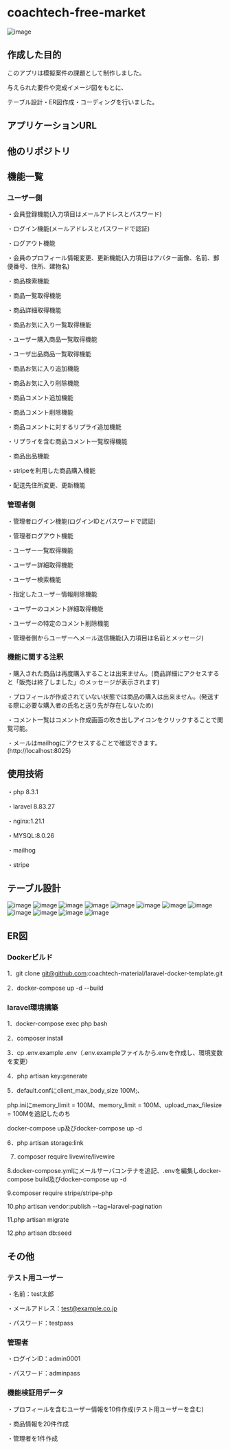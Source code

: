 # coachtech-free-market

![image](https://github.com/user-attachments/assets/b82e37d7-bdfd-48e7-abcc-0cbea1ffa674)


## 作成した目的

このアプリは模擬案件の課題として制作しました。

与えられた要件や完成イメージ図をもとに、

テーブル設計・ER図作成・コーディングを行いました。

## アプリケーションURL

## 他のリポジトリ

## 機能一覧

### ユーザー側

・会員登録機能(入力項目はメールアドレスとパスワード)

・ログイン機能(メールアドレスとパスワードで認証)

・ログアウト機能

・会員のプロフィール情報変更、更新機能(入力項目はアバター画像、名前、郵便番号、住所、建物名)

・商品検索機能

・商品一覧取得機能

・商品詳細取得機能

・商品お気に入り一覧取得機能

・ユーザー購入商品一覧取得機能

・ユーザ出品商品一覧取得機能

・商品お気に入り追加機能

・商品お気に入り削除機能

・商品コメント追加機能

・商品コメント削除機能

・商品コメントに対するリプライ追加機能

・リプライを含む商品コメント一覧取得機能

・商品出品機能

・stripeを利用した商品購入機能

・配送先住所変更、更新機能

### 管理者側

・管理者ログイン機能(ログインIDとパスワードで認証)

・管理者ログアウト機能

・ユーザー一覧取得機能

・ユーザー詳細取得機能

・ユーザー検索機能

・指定したユーザー情報削除機能

・ユーザーのコメント詳細取得機能

・ユーザーの特定のコメント削除機能

・管理者側からユーザーへメール送信機能(入力項目は名前とメッセージ)

### 機能に関する注釈

・購入された商品は再度購入することは出来ません。(商品詳細にアクセスすると「販売は終了しました」のメッセージが表示されます)

・プロフィールが作成されていない状態では商品の購入は出来ません。(発送する際に必要な購入者の氏名と送り先が存在しないため)

・コメント一覧はコメント作成画面の吹き出しアイコンをクリックすることで閲覧可能。

・メールはmailhogにアクセスすることで確認できます。(http://localhost:8025)

## 使用技術

・php 8.3.1

・laravel 8.83.27

・nginx:1.21.1

・MYSQL:8.0.26

・mailhog

・stripe

## テーブル設計

![image](https://github.com/user-attachments/assets/5c786325-89ca-418d-9e52-5f337d57bf34)
![image](https://github.com/user-attachments/assets/0f5ab473-5b79-4f14-ad82-f5a57c2f9c2e)
![image](https://github.com/user-attachments/assets/a4457bc5-ac0f-41b3-a667-c3b29e4cfc26)
![image](https://github.com/user-attachments/assets/f2febc2d-0557-4538-897d-d7a29af9fe4d)
![image](https://github.com/user-attachments/assets/594c044b-6ad5-44a2-82c9-a9dba8c89b29)
![image](https://github.com/user-attachments/assets/62a61cbc-b04b-4149-9547-112787d9618a)
![image](https://github.com/user-attachments/assets/4bc09126-546e-4fab-b55a-da1236e9cd83)
![image](https://github.com/user-attachments/assets/eb777901-0c86-4466-88ff-f0afb8f10105)
![image](https://github.com/user-attachments/assets/157b7a74-1aee-4966-b84a-bf8b1df2bcb4)
![image](https://github.com/user-attachments/assets/c4d24bd6-6981-46a6-88a8-0f408589067d)
![image](https://github.com/user-attachments/assets/5c7503c1-a120-4d36-b1a7-eb1230121ffa)
![image](https://github.com/user-attachments/assets/7f2ee1df-06a2-45b8-8f2b-43944ceba3d8)

## ER図

### Dockerビルド

1．git clone git@github.com:coachtech-material/laravel-docker-template.git

2．docker-compose up -d --build

### laravel環境構築

1．docker-compose exec php bash

2．composer install

3．cp .env.example .env（.env.exampleファイルから.envを作成し、環境変数を変更）

4．php artisan key:generate

5．default.confにclient_max_body_size 100M;、

   php.iniにmemory_limit = 100M、memory_limit = 100M、upload_max_filesize = 100Mを追記したのち

   docker-compose up及びdocker-compose up -d

6．php artisan storage:link

7. composer require livewire/livewire

8.docker-compose.ymlにメールサーバコンテナを追記、.envを編集しdocker-compose build及びdocker-compose up -d

9.composer require stripe/stripe-php

10.php artisan vendor:publish --tag=laravel-pagination

11.php artisan migrate

12.php artisan db:seed

## その他

### テスト用ユーザー

・名前：test太郎

・メールアドレス：test@example.co.jp

・パスワード：testpass

### 管理者

・ログインID：admin0001

・パスワード：adminpass

### 機能検証用データ

・プロフィールを含むユーザー情報を10件作成(テスト用ユーザーを含む)

・商品情報を20件作成

・管理者を1件作成
